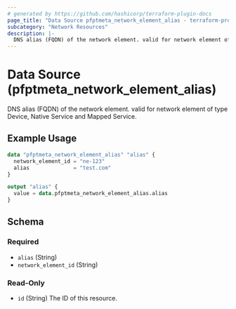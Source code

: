 ```yaml
---
# generated by https://github.com/hashicorp/terraform-plugin-docs
page_title: "Data Source pfptmeta_network_element_alias - terraform-provider-pfptmeta"
subcategory: "Network Resources"
description: |-
  DNS alias (FQDN) of the network element. valid for network element of type Device, Native Service and Mapped Service.
---
```


# Data Source (pfptmeta_network_element_alias)

DNS alias (FQDN) of the network element. valid for network element of type Device, Native Service and Mapped Service.

## Example Usage

```terraform
data "pfptmeta_network_element_alias" "alias" {
  network_element_id = "ne-123"
  alias              = "test.com"
}

output "alias" {
  value = data.pfptmeta_network_element_alias.alias
}
```

<!-- schema generated by tfplugindocs -->
## Schema

### Required

- `alias` (String)
- `network_element_id` (String)

### Read-Only

- `id` (String) The ID of this resource.
